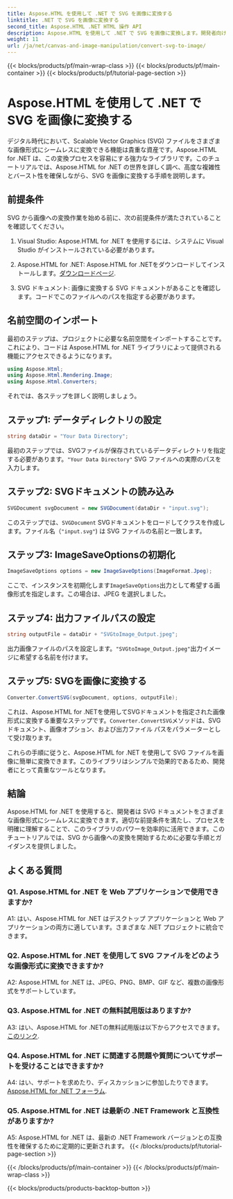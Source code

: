 ```yaml
---
title: Aspose.HTML を使用して .NET で SVG を画像に変換する
linktitle: .NET で SVG を画像に変換する
second_title: Aspose.HTML .NET HTML 操作 API
description: Aspose.HTML を使用して .NET で SVG を画像に変換します。開発者向けの包括的なチュートリアル。SVG ドキュメントを JPEG、PNG、BMP、GIF 形式に簡単に変換できます。
weight: 11
url: /ja/net/canvas-and-image-manipulation/convert-svg-to-image/
---
```


{{< blocks/products/pf/main-wrap-class >}}
{{< blocks/products/pf/main-container >}}
{{< blocks/products/pf/tutorial-page-section >}}

# Aspose.HTML を使用して .NET で SVG を画像に変換する


デジタル時代において、Scalable Vector Graphics (SVG) ファイルをさまざまな画像形式にシームレスに変換できる機能は貴重な資産です。Aspose.HTML for .NET は、この変換プロセスを容易にする強力なライブラリです。このチュートリアルでは、Aspose.HTML for .NET の世界を詳しく調べ、高度な複雑性とバースト性を確保しながら、SVG を画像に変換する手順を説明します。

## 前提条件

SVG から画像への変換作業を始める前に、次の前提条件が満たされていることを確認してください。

1. Visual Studio: Aspose.HTML for .NET を使用するには、システムに Visual Studio がインストールされている必要があります。

2.  Aspose.HTML for .NET: Aspose.HTML for .NETをダウンロードしてインストールします。[ダウンロードページ](https://releases.aspose.com/html/net/).

3. SVG ドキュメント: 画像に変換する SVG ドキュメントがあることを確認します。コードでこのファイルへのパスを指定する必要があります。

## 名前空間のインポート


最初のステップは、プロジェクトに必要な名前空間をインポートすることです。これにより、コードは Aspose.HTML for .NET ライブラリによって提供される機能にアクセスできるようになります。

```csharp
using Aspose.Html;
using Aspose.Html.Rendering.Image;
using Aspose.Html.Converters;
```

それでは、各ステップを詳しく説明しましょう。

## ステップ1: データディレクトリの設定

```csharp
string dataDir = "Your Data Directory";
```

最初のステップでは、SVGファイルが保存されているデータディレクトリを指定する必要があります。`"Your Data Directory"` SVG ファイルへの実際のパスを入力します。

## ステップ2: SVGドキュメントの読み込み

```csharp
SVGDocument svgDocument = new SVGDocument(dataDir + "input.svg");
```

このステップでは、`SVGDocument` SVGドキュメントをロードしてクラスを作成します。ファイル名（`"input.svg"`) は SVG ファイルの名前と一致します。

## ステップ3: ImageSaveOptionsの初期化

```csharp
ImageSaveOptions options = new ImageSaveOptions(ImageFormat.Jpeg);
```

ここで、インスタンスを初期化します`ImageSaveOptions`出力として希望する画像形式を指定します。この場合は、JPEG を選択しました。

## ステップ4: 出力ファイルパスの設定

```csharp
string outputFile = dataDir + "SVGtoImage_Output.jpeg";
```

出力画像ファイルのパスを設定します。`"SVGtoImage_Output.jpeg"`出力イメージに希望する名前を付けます。

## ステップ5: SVGを画像に変換する

```csharp
Converter.ConvertSVG(svgDocument, options, outputFile);
```

これは、Aspose.HTML for .NETを使用してSVGドキュメントを指定された画像形式に変換する重要なステップです。`Converter.ConvertSVG`メソッドは、SVG ドキュメント、画像オプション、および出力ファイル パスをパラメーターとして受け取ります。

これらの手順に従うと、Aspose.HTML for .NET を使用して SVG ファイルを画像に簡単に変換できます。このライブラリはシンプルで効果的であるため、開発者にとって貴重なツールとなります。

## 結論

Aspose.HTML for .NET を使用すると、開発者は SVG ドキュメントをさまざまな画像形式にシームレスに変換できます。適切な前提条件を満たし、プロセスを明確に理解することで、このライブラリのパワーを効率的に活用できます。このチュートリアルでは、SVG から画像への変換を開始するために必要な手順とガイダンスを提供しました。

## よくある質問

### Q1. Aspose.HTML for .NET を Web アプリケーションで使用できますか?

A1: はい、Aspose.HTML for .NET はデスクトップ アプリケーションと Web アプリケーションの両方に適しています。さまざまな .NET プロジェクトに統合できます。

### Q2. Aspose.HTML for .NET を使用して SVG ファイルをどのような画像形式に変換できますか?

A2: Aspose.HTML for .NET は、JPEG、PNG、BMP、GIF など、複数の画像形式をサポートしています。

### Q3. Aspose.HTML for .NET の無料試用版はありますか?

 A3: はい、Aspose.HTML for .NETの無料試用版は以下からアクセスできます。[このリンク](https://releases.aspose.com/).

### Q4. Aspose.HTML for .NET に関連する問題や質問についてサポートを受けることはできますか?

 A4: はい、サポートを求めたり、ディスカッションに参加したりできます。[Aspose.HTML for .NET フォーラム](https://forum.aspose.com/).

### Q5. Aspose.HTML for .NET は最新の .NET Framework と互換性がありますか?

A5: Aspose.HTML for .NET は、最新の .NET Framework バージョンとの互換性を確保するために定期的に更新されます。
{{< /blocks/products/pf/tutorial-page-section >}}

{{< /blocks/products/pf/main-container >}}
{{< /blocks/products/pf/main-wrap-class >}}

{{< blocks/products/products-backtop-button >}}
